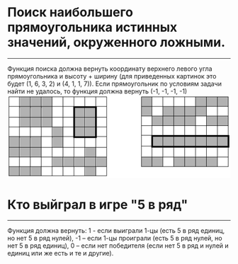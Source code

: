 # Поиск наибольшего прямоугольника истинных значений, окруженного ложными.
____
Функция поиска должна вернуть координату верхнего левого угла прямоугольника и высоту + ширину (для приведенных картинок это будет (1, 6, 3, 2) и (4, 1, 1, 7)). Если прямоугольник по условиям задачи найти не удалось, то функция должна вернуть (-1, -1, -1, -1)
![Иллюстрация](https://github.com/Nikita31033/JavaProject/blob/master/Screenshot_2021-03-30%20Task_08%20doc.png "Пример")

# Кто выйграл в игре "5 в ряд"
____
Функция должна вернуть:
1 - если выиграли 1-цы (есть 5 в ряд единиц, но нет 5 в ряд нулей), 
-1 – если 1-цы проиграли (есть 5 в ряд нулей, но нет 5 в ряд единиц), 
0 – если нет победителя (если нет 5 в ряд и нулей и единиц или же есть и те и другие).
